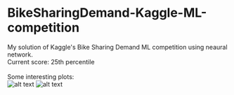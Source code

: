 # BikeSharingDemand-Kaggle-ML-competition
My solution of Kaggle's Bike Sharing Demand ML competition using neaural network.</br>
Current score: 25th percentile </br></br>
Some interesting plots:</br>
![alt text](https://github.com/PiotrSobczak/BikeSharingDemand-Kaggle-ML-competition/blob/master/plots/hour_impact.png)
![alt text](https://github.com/PiotrSobczak/BikeSharingDemand-Kaggle-ML-competition/blob/master/plots/humidity_impact.png)
